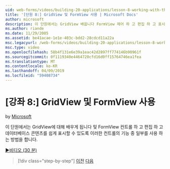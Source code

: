 ```yaml
---
uid: web-forms/videos/building-20-applications/lesson-8-working-with-the-gridview-and-formview
title: '[단원 8:] GridView 및 FormView 사용 | Microsoft Docs'
author: microsoft
description: 이 단원에서는 GridView 배웁니다 FormView 제어 하 고 편집 하 고 표시 하려면 이러한 컨트롤의 기능 중 일부를 사용 하는 방법을 하는 중...
ms.author: riande
ms.date: 11/29/2005
ms.assetid: be41acae-1e1e-403c-bdd2-28cdcd11a22a
msc.legacyurl: /web-forms/videos/building-20-applications/lesson-8-working-with-the-gridview-and-formview
msc.type: video
ms.openlocfilehash: 58b4f131e6e39a1eac42d2897ff774146b90961f
ms.sourcegitcommit: 0f1119340e4464720cfd16d0ff15764746ea1fea
ms.translationtype: MT
ms.contentlocale: ko-KR
ms.lasthandoff: 04/09/2019
ms.locfileid: "59408734"
---
```

# <a name="lesson-8-working-with-the-gridview-and-formview"></a>[강좌 8:] GridView 및 FormView 사용

by [Microsoft](https://github.com/microsoft)

이 단원에서는 GridView에 대해 배우게 됩니다 및 FormView 컨트롤 하 고 편집 하 고 데이터베이스 콘텐츠를 쉽게 표시할 수 있도록 이러한 컨트롤의 기능 중 일부를 사용 하는 방법을 합니다.

[&#9654;비디오 (30 분)](https://channel9.msdn.com/Blogs/ASP-NET-Site-Videos/lesson-8-working-with-the-gridview-and-formview)

> [!div class="step-by-step"]
> [이전](lesson-7-databinding-to-user-interface-controls.md)
> [다음](watch-aspnet-development-in-action.md)
